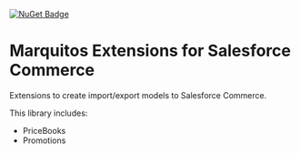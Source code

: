﻿[![NuGet Badge](https://buildstats.info/nuget/Marquitos.Extensions.Salesforce.Commerce)](https://www.nuget.org/packages/Marquitos.Extensions.Salesforce.Commerce/)

# Marquitos Extensions for Salesforce Commerce

Extensions to create import/export models to Salesforce Commerce.

This library includes:
 - PriceBooks 
 - Promotions